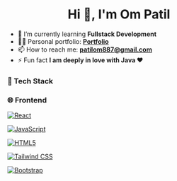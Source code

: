 <h1 align="center">Hi 👋, I'm Om Patil </h1>

<ul dir="auto">
<li>🌱 I’m currently learning <strong>Fullstack Development</strong></li>
<li>👨‍💻 Personal portfolio: <strong><a href="https://omhpatil.github.io/Portfolio-Website/" rel="nofollow">Portfolio</a></strong></li>
<li>📫 How to reach me: <strong><a href="mailto:patilom887@gmail.com">patilom887@gmail.com</a></strong></li>
<li>⚡ Fun fact <strong>I am deeply in love with Java ❤️</strong></li>
</ul>


<h3 class="heading-element" dir="auto">🧰 Tech Stack</h3>
<h3 class="heading-element" dir="auto">🌐 Frontend</h3>
<p dir="auto"><a target="_blank" rel="noopener noreferrer nofollow" href="https://camo.githubusercontent.com/f93e05694a6f01f2f6a37713a454a942442a5ff2b33083891096a6f7e57842f8/68747470733a2f2f696d672e736869656c64732e696f2f62616467652f72656163742d2532333230323332612e7376673f7374796c653d666f722d7468652d6261646765266c6f676f3d7265616374266c6f676f436f6c6f723d253233363144414642"><img src="https://camo.githubusercontent.com/f93e05694a6f01f2f6a37713a454a942442a5ff2b33083891096a6f7e57842f8/68747470733a2f2f696d672e736869656c64732e696f2f62616467652f72656163742d2532333230323332612e7376673f7374796c653d666f722d7468652d6261646765266c6f676f3d7265616374266c6f676f436f6c6f723d253233363144414642" alt="React" data-canonical-src="https://img.shields.io/badge/react-%2320232a.svg?style=for-the-badge&amp;logo=react&amp;logoColor=%2361DAFB" style="max-width: 100%;"></a>

  <a target="_blank" rel="noopener noreferrer nofollow" href="https://camo.githubusercontent.com/29d02b3669d6450d67e043cf5909e740dcb94c1e2306d88ac48b15b4ec55dc65/68747470733a2f2f696d672e736869656c64732e696f2f62616467652f6a6176617363726970742d2532333332333333302e7376673f7374796c653d666f722d7468652d6261646765266c6f676f3d6a617661736372697074266c6f676f436f6c6f723d253233463744463145"><img src="https://camo.githubusercontent.com/29d02b3669d6450d67e043cf5909e740dcb94c1e2306d88ac48b15b4ec55dc65/68747470733a2f2f696d672e736869656c64732e696f2f62616467652f6a6176617363726970742d2532333332333333302e7376673f7374796c653d666f722d7468652d6261646765266c6f676f3d6a617661736372697074266c6f676f436f6c6f723d253233463744463145" alt="JavaScript" data-canonical-src="https://img.shields.io/badge/javascript-%23323330.svg?style=for-the-badge&amp;logo=javascript&amp;logoColor=%23F7DF1E" style="max-width: 100%;"></a>

  

  <a target="_blank" rel="noopener noreferrer nofollow" href="https://camo.githubusercontent.com/d4d9d935f85b68223a3514c6a889ea3ed6a77afb5f560c05baa1a1b168077830/68747470733a2f2f696d672e736869656c64732e696f2f62616467652f68746d6c352d2532334533344632362e7376673f7374796c653d666f722d7468652d6261646765266c6f676f3d68746d6c35266c6f676f436f6c6f723d7768697465"><img src="https://camo.githubusercontent.com/d4d9d935f85b68223a3514c6a889ea3ed6a77afb5f560c05baa1a1b168077830/68747470733a2f2f696d672e736869656c64732e696f2f62616467652f68746d6c352d2532334533344632362e7376673f7374796c653d666f722d7468652d6261646765266c6f676f3d68746d6c35266c6f676f436f6c6f723d7768697465" alt="HTML5" data-canonical-src="https://img.shields.io/badge/html5-%23E34F26.svg?style=for-the-badge&amp;logo=html5&amp;logoColor=white" style="max-width: 100%;"></a>

  <a target="_blank" rel="noopener noreferrer nofollow" href="https://camo.githubusercontent.com/d4d9d935f85b68223a3514c6a889ea3ed6a77afb5f560c05baa1a1b168077830/68747470733a2f2f696d672e736869656c64732e696f2f62616467652f68746d6c352d2532334533344632362e7376673f7374796c653d666f722d7468652d6261646765266c6f676f3d68746d6c35266c6f676f436f6c6f723d7768697465"> <img src="https://camo.githubusercontent.com/2d1075061594ec1fa838375229ac0603f408a81e0320fddf12b99c9bc865270e/68747470733a2f2f696d672e736869656c64732e696f2f62616467652f7461696c77696e642532306373732d2532333335343935652e7376673f7374796c653d666f722d7468652d6261646765266c6f676f3d7461696c77696e64637373266c6f676f436f6c6f723d253233344643303844" alt="Tailwind CSS" data-canonical-src="https://img.shields.io/badge/tailwind%20css-%2335495e.svg?style=for-the-badge&amp;logo=tailwindcss&amp;logoColor=%234FC08D" style="max-width: 100%;">
  
  <a target="_blank" rel="noopener noreferrer nofollow" href="https://camo.githubusercontent.com/235e2acfc496ce36b75977f61c6446c7a6190023156b79102c43e7f56a293f50/68747470733a2f2f696d672e736869656c64732e696f2f62616467652f626f6f7473747261702d2532333335343935652e7376673f7374796c653d666f722d7468652d6261646765266c6f676f3d626f6f747374726170266c6f676f436f6c6f723d253233344643303844"><img src="https://camo.githubusercontent.com/235e2acfc496ce36b75977f61c6446c7a6190023156b79102c43e7f56a293f50/68747470733a2f2f696d672e736869656c64732e696f2f62616467652f626f6f7473747261702d2532333335343935652e7376673f7374796c653d666f722d7468652d6261646765266c6f676f3d626f6f747374726170266c6f676f436f6c6f723d253233344643303844" alt="Bootstrap" data-canonical-src="https://img.shields.io/badge/bootstrap-%2335495e.svg?style=for-the-badge&amp;logo=bootstrap&amp;logoColor=%234FC08D" style="max-width: 100%;"></a>

<br></p>
